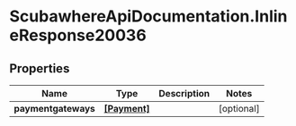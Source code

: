 # ScubawhereApiDocumentation.InlineResponse20036

## Properties
Name | Type | Description | Notes
------------ | ------------- | ------------- | -------------
**paymentgateways** | [**[Payment]**](Payment.md) |  | [optional] 


